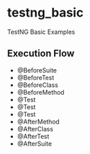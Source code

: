 # testng_basic
TestNG Basic Examples

## Execution Flow
- @BeforeSuite
- @BeforeTest 
- @BeforeClass
- @BeforeMethod
- @Test
- @Test
- @Test
- @AfterMethod
- @AfterClass
- @AfterTest
- @AfterSuite
